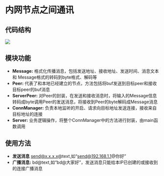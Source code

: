 # 内网节点之间通讯

## 代码结构
![](https://www.processon.com/view/link/5c42d3e8e4b08a7683adc317)

## 模块功能

- **Message:** 格式化传播消息，包括发送地址、接收地址、发送时间、消息文本 和 Message格式的转码到byte格式、解码等
- **Peer:** 代表了和本地已经建立的节点，方法包括将buf发送到目标peer和接收目标peer的buf消息
- **ServerPeer:** 对Peer的封装，在发送和接收消息时，将输入的Message信息转码成byte调用Peer的发送消息，将接收到Peer的byte解码成Message消息
- **ConnManager:** 负责本地监听的开启、请求向目标地址发送连接，接收来自目标地址的连接
- **Server:** 业务逻辑操作，将整个ConnManager中的方法进行封装，由main函数调用

## 使用方法
- **发送消息** send@x.x.x.x@text,如“send@192.168.1.1@你好”
- **广播消息:** bd@text,如“bd@大家好”，发送消息只能给本IP已创建的或接收到的连接广播消息
